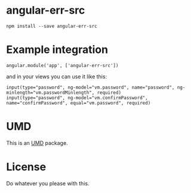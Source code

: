 angular-err-src
=======================

```
npm install --save angular-err-src
```

# Example integration

```
angular.module('app', ['angular-err-src'])
```

and in your views you can use it like this:

```
input(type="password", ng-model="vm.password", name="password", ng-minlength="vm.passwordMinlength", required)
input(type="password", ng-model="vm.confirmPassword", name="confirmPassword", equal="vm.password", required)
```

# UMD

This is an [UMD](https://github.com/umdjs/umd) package.

# License

Do whatever you please with this.
